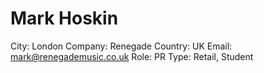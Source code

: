 # Mark Hoskin

City: London
Company: Renegade
Country: UK
Email: mark@renegademusic.co.uk
Role: PR
Type: Retail, Student